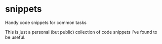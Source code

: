 # snippets
Handy code snippets for common tasks

This is just a personal (but public) collection of code snippets I've found to be useful.
